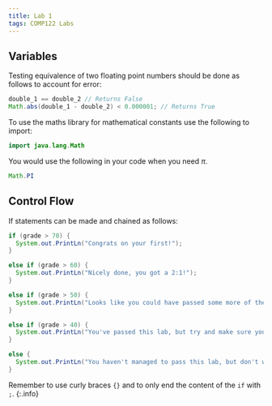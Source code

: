 ```yaml
---
title: Lab 1
tags: COMP122 Labs
---
```

## Variables
Testing equivalence of two floating point numbers should be done as follows to account for error:

```java
double_1 == double_2 // Returns False
Math.abs(double_1 - double_2) < 0.000001; // Returns True
```

To use the maths library for mathematical constants use the following to import:

```java
import java.lang.Math
```

You would use the following in your code when you need $\pi$.

```java
Math.PI
```

## Control Flow
If statements can be made and chained as follows:

```java
if (grade > 70) {
  System.out.PrintLn("Congrats on your first!");
}

else if (grade > 60) {
  System.out.PrintLn("Nicely done, you got a 2:1!");
}

else if (grade > 50) {
  System.out.PrintLn("Looks like you could have passed some more of the unit tests, but your code still passes most. ");
}

else if (grade > 40) {
  System.out.PrintLn("You've passed this lab, but try and make sure you follow the specification closely and make a good attempt at each problem. Semi-functional code is always better than no code at all.");
}

else {
  System.out.PrintLn("You haven't managed to pass this lab, but don't worry as there is still plenty of time to go back and improve. Watch the lecture videos, try to follow what's needed in the labs, and ask the TA's for help in a lab session if there's any concepts you don't get, that's what they're there for!");
}
```

Remember to use curly braces `{}` and to only end the content of the `if` with `;`.
{:.info}

